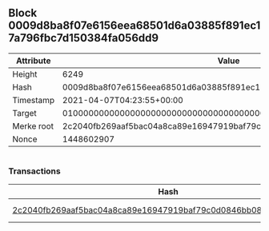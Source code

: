 ## Block 0009d8ba8f07e6156eea68501d6a03885f891ec17a796fbc7d150384fa056dd9

Attribute | Value
--- | ---
Height | 6249
Hash | 0009d8ba8f07e6156eea68501d6a03885f891ec17a796fbc7d150384fa056dd9
Timestamp | 2021-04-07T04:23:55+00:00
Target | 0100000000000000000000000000000000000000000000000000000000000000
Merke root | 2c2040fb269aaf5bac04a8ca89e16947919baf79c0d0846bb088a02a8e15fa4d
Nonce | 1448602907

```

```

### Transactions

Hash | Amount
--- | ---
[2c2040fb269aaf5bac04a8ca89e16947919baf79c0d0846bb088a02a8e15fa4d](2c2040fb269aaf5bac04a8ca89e16947919baf79c0d0846bb088a02a8e15fa4d.md) | 10.00000000 SKEPTI 
